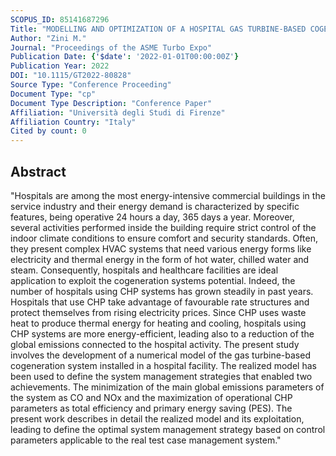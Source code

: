 ```yaml
---
SCOPUS_ID: 85141687296
Title: "MODELLING AND OPTIMIZATION OF A HOSPITAL GAS TURBINE-BASED COGENERATION SYSTEM"
Author: "Zini M."
Journal: "Proceedings of the ASME Turbo Expo"
Publication Date: {'$date': '2022-01-01T00:00:00Z'}
Publication Year: 2022
DOI: "10.1115/GT2022-80828"
Source Type: "Conference Proceeding"
Document Type: "cp"
Document Type Description: "Conference Paper"
Affiliation: "Università degli Studi di Firenze"
Affiliation Country: "Italy"
Cited by count: 0
---
```


## Abstract
"Hospitals are among the most energy-intensive commercial buildings in the service industry and their energy demand is characterized by specific features, being operative 24 hours a day, 365 days a year. Moreover, several activities performed inside the building require strict control of the indoor climate conditions to ensure comfort and security standards. Often, they present complex HVAC systems that need various energy forms like electricity and thermal energy in the form of hot water, chilled water and steam. Consequently, hospitals and healthcare facilities are ideal application to exploit the cogeneration systems potential. Indeed, the number of hospitals using CHP systems has grown steadily in past years. Hospitals that use CHP take advantage of favourable rate structures and protect themselves from rising electricity prices. Since CHP uses waste heat to produce thermal energy for heating and cooling, hospitals using CHP systems are more energy-efficient, leading also to a reduction of the global emissions connected to the hospital activity. The present study involves the development of a numerical model of the gas turbine-based cogeneration system installed in a hospital facility. The realized model has been used to define the system management strategies that enabled two achievements. The minimization of the main global emissions parameters of the system as CO and NOx and the maximization of operational CHP parameters as total efficiency and primary energy saving (PES). The present work describes in detail the realized model and its exploitation, leading to define the optimal system management strategy based on control parameters applicable to the real test case management system."
